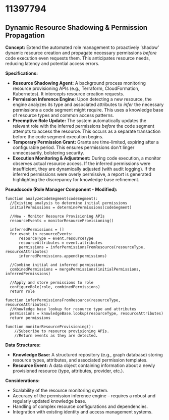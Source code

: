 # 11397794

## Dynamic Resource Shadowing & Permission Propagation

**Concept:** Extend the automated role management to proactively ‘shadow’ dynamic resource creation and propagate necessary permissions *before* code execution even requests them. This anticipates resource needs, reducing latency and potential access errors.

**Specifications:**

*   **Resource Shadowing Agent:** A background process monitoring resource provisioning APIs (e.g., Terraform, CloudFormation, Kubernetes). It intercepts resource creation requests.
*   **Permission Inference Engine:** Upon detecting a new resource, the engine analyzes its type and associated attributes to *infer* the necessary permissions a code segment might require. This uses a knowledge base of resource types and common access patterns.
*   **Preemptive Role Update:** The system automatically updates the relevant role with the inferred permissions *before* the code segment attempts to access the resource.  This occurs as a separate transaction before the code segment execution begins.
*   **Temporary Permission Grant:** Grants are time-limited, expiring after a configurable period. This ensures permissions don't linger unnecessarily, bolstering security.
*   **Execution Monitoring & Adjustment:** During code execution, a monitor observes actual resource access. If the inferred permissions were insufficient, they are dynamically adjusted (with audit logging). If the inferred permissions were overly permissive, a report is generated highlighting the discrepancy for knowledge base refinement.

**Pseudocode (Role Manager Component - Modified):**

```
function analyzeCodeSegment(codeSegment):
  //Existing analysis to determine initial permissions
  initialPermissions = determinePermissions(codeSegment)

  //New - Monitor Resource Provisioning APIs
  resourceEvents = monitorResourceProvisioning()
  
  inferredPermissions = []
  for event in resourceEvents:
      resourceType = event.resourceType
      resourceAttributes = event.attributes
      permissions = inferPermissionsFromResource(resourceType, resourceAttributes)
      inferredPermissions.append(permissions)

  //Combine initial and inferred permissions
  combinedPermissions = mergePermissions(initialPermissions, inferredPermissions)

  //Apply and store permissions to role
  configureRole(role, combinedPermissions)
  return role

function inferPermissionsFromResource(resourceType, resourceAttributes):
  //Knowledge base lookup for resource type and attributes
  permissions = knowledgeBase.lookup(resourceType, resourceAttributes)
  return permissions

function monitorResourceProvisioning():
    //Subscribe to resource provisioning APIs.
    //Return events as they are detected.
```

**Data Structures:**

*   **Knowledge Base:** A structured repository (e.g., graph database) storing resource types, attributes, and associated permission templates.
*   **Resource Event:** A data object containing information about a newly provisioned resource (type, attributes, provider, etc.).

**Considerations:**

*   Scalability of the resource monitoring system.
*   Accuracy of the permission inference engine – requires a robust and regularly updated knowledge base.
*   Handling of complex resource configurations and dependencies.
*   Integration with existing identity and access management systems.